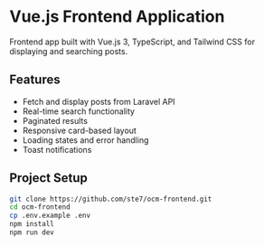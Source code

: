 # Vue.js Frontend Application

Frontend app built with Vue.js 3, TypeScript, and Tailwind CSS for displaying and searching posts.

## Features

- Fetch and display posts from Laravel API
- Real-time search functionality
- Paginated results
- Responsive card-based layout
- Loading states and error handling
- Toast notifications

## Project Setup

```bash
git clone https://github.com/ste7/ocm-frontend.git
cd ocm-frontend
cp .env.example .env
npm install
npm run dev
```
